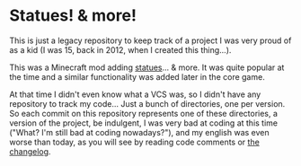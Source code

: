 # Statues! & more!

This is just a legacy repository to keep track of a project I was very proud of as a kid (I was 15, back in 2012, when I created this thing...).

This was a Minecraft mod adding [statues](http://www.minecraftforum.net/forums/mapping-and-modding-java-edition/minecraft-mods/1283442-1-4-2-rewritten-statues-more-v4pre-alpha)... & more. It was quite popular at the time and a similar functionality was added later in the core game.

At that time I didn't even know what a VCS was, so I didn't have any repository to track my code... Just a bunch of directories, one per version. So each commit on this repository represents one of these directories, a version of the project, be indulgent, I was very bad at coding at this time ("What? I'm still bad at coding nowadays?"), and my english was even worse than today, as you will see by reading code comments or [the changelog](CHANGELOG.md).
